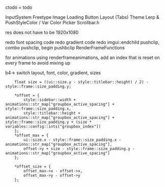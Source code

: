 ctodo = todo

InputSystem
Freetype
Image Loading
Button Layout (Tabs)
Theme Lerp & PushStyleColor / Var
Color Picker
Scrollbar.h

res does not have to be 1920x1080

redo font spacing code
redo gradient code
redo imgui::endchild pushclip, combo pushclip, begin pushbclip
RenderFrameFunctions

for animations using renderframeanimations, add an index that is reset on every frame to avoid mixing up

b4->
switch layout, font, color, gradient, sizes



		float size = ((ui::size.y - style::titlebar::height) / 2) - style::frame::size_padding.y;

		*offset = {
			style::sidebar::width + animations::str_map["groupbox_active_spacing"] + style::frame::size_padding.x,
			style::titlebar::height + animations::str_map["groupbox_active_spacing"] + style::frame::size_padding.y + (size * variables::config::ints["groupbox_index"])
		};
		*offset_max = {
			ui::size.x - style::frame::size_padding.x - animations::str_map["groupbox_active_spacing"],
			offset->y + size - style::frame::size_padding.y - animations::str_map["groupbox_active_spacing"]
		};

		*offset_size = {
			offset_max->x - offset->x, 
			offset_max->y - offset->y
		};